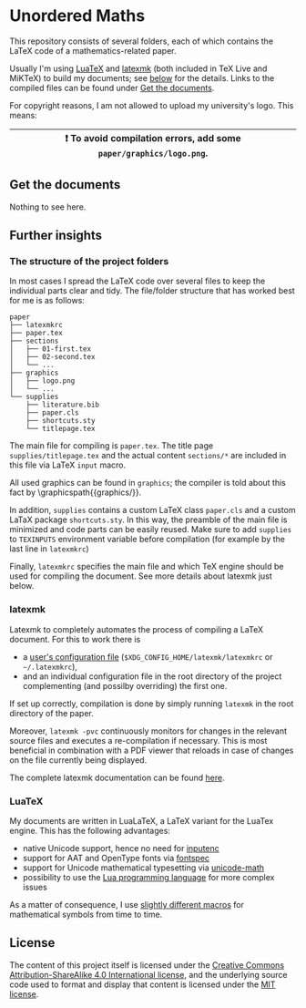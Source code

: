# Unordered Maths

This repository consists of several folders,
each of which contains the LaTeX code of a mathematics-related paper.

Usually I'm using [LuaTeX](https://luatex.org/)
and [latexmk](https://www.ctan.org/pkg/latexmk/)
(both included in TeX Live and MiKTeX)
to build my documents;
see [below](#further-insights) for the details.
Links to the compiled files can be found under
[Get the documents](#get-the-documents).

For copyright reasons, I am not allowed to upload my university's logo.
This means:

| :exclamation: To avoid compilation errors, add some `paper/graphics/logo.png`. |
|--------------------------------------------------------------------------------|

## Get the documents

Nothing to see here.

## Further insights

### The structure of the project folders

In most cases I spread the LaTeX code over several files
to keep the individual parts clear and tidy.
The file/folder structure that has worked best for me is as follows:
```
paper
├── latexmkrc
├── paper.tex
├── sections
│   ├── 01-first.tex
│   ├── 02-second.tex
│   └── ...
├── graphics
│   ├── logo.png
│   └── ...
└── supplies
    ├── literature.bib
    ├── paper.cls
    ├── shortcuts.sty
    └── titlepage.tex
```

The main file for compiling is `paper.tex`.
The title page `supplies/titlepage.tex` and the actual content `sections/*`
are included in this file via LaTeX `input` macro.

All used graphics can be found in `graphics`;
the compiler is told about this fact by \graphicspath{{graphics/}}.

In addition, `supplies` contains a custom LaTeX class `paper.cls`
and a custom LaTaX package `shortcuts.sty`.
In this way, the preamble of the main file is minimized
and code parts can be easily reused.
Make sure to add `supplies` to `TEXINPUTS` environment variable
before compilation (for example by the last line in `latexmkrc`)

Finally, `latexmkrc` specifies the main file
and which TeX engine should be used for compiling the document.
See more details about latexmk just below.

### latexmk

Latexmk to completely automates the process of compiling a LaTeX document.
For this to work there is
- a [user's configuration file](https://github.com/reifmaxi/dotfiles/blob/main/config/latexmk/latexmkrc)
(`$XDG_CONFIG_HOME/latexmk/latexmkrc` or `~/.latexmkrc`),
- and an individual configuration file in the root directory of the project
complementing (and possilby overriding) the first one.

If set up correctly, compilation is done by simply running `latexmk`
in the root directory of the paper.

Moreover, `latexmk -pvc` continuously monitors for changes
in the relevant source files and executes a re-compilation if necessary.
This is most beneficial in combination with a PDF viewer
that reloads in case of changes on the file currently being displayed.

The complete latexmk documentation can be found [here](https://man.cx/latexmk).

### LuaTeX

My documents are written in LuaLaTeX,
a LaTeX variant for the LuaTex engine.
This has the following advantages:
- native Unicode support, hence no need for [inputenc](https://www.ctan.org/pkg/inputenc)
- support for AAT and OpenType fonts via [fontspec](https://www.ctan.org/pkg/fontspec)
- support for Unicode mathematical typesetting via [unicode-math](https://www.ctan.org/pkg/unicode-math)
- possibility to use the [Lua programming language](https://www.lua.org/) for more complex issues

As a matter of consequence,
I use [slightly different macros](https://ctan.space-pro.be/tex-archive/macros/unicodetex/latex/unicode-math/unimath-symbols.pdf)
for mathematical symbols from time to time.

## License

The content of this project itself is licensed under the
[Creative Commons Attribution-ShareAlike 4.0 International license](https://creativecommons.org/licenses/by-sa/4.0/),
and the underlying source code used to format and display that content
is licensed under the [MIT license](LICENSE.md).
